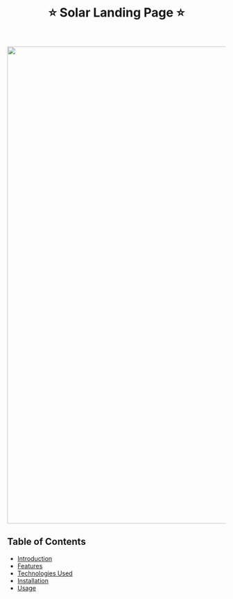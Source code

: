 <h1 align="center"> ⭐️ Solar Landing Page ⭐️ </h1> <br>

<p align="center">
  <a href='https://postimg.cc/MfB0ypjY' target='_blank'>
     <img src='https://i.postimg.cc/MfB0ypjY/1.png' height="1100" border='0' alt='1'/>
  </a>
</p>

## Table of Contents

- [Introduction](#introduction)
- [Features](#features)
- [Technologies Used](#technologies-used)
- [Installation](#installation)
- [Usage](#usage)


